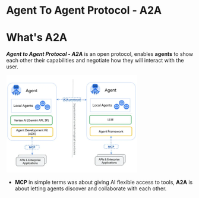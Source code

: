 # Agent To Agent Protocol - A2A

# What's A2A 

***Agent to Agent Protocol - A2A*** is an open protocol, enables **agents** to show each other their capabilities and negotiate how they will interact with the user. 


<div>

<img src="../assets/a2a.png" width="70%">

</div>


- **MCP** in simple terms was about giving AI flexible access to tools, **A2A** is about letting agents discover and collaborate with each other.


